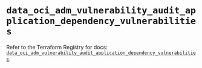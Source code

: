 # `data_oci_adm_vulnerability_audit_application_dependency_vulnerabilities`

Refer to the Terraform Registry for docs: [`data_oci_adm_vulnerability_audit_application_dependency_vulnerabilities`](https://registry.terraform.io/providers/hashicorp/oci/7.19.0/docs/data-sources/adm_vulnerability_audit_application_dependency_vulnerabilities).
